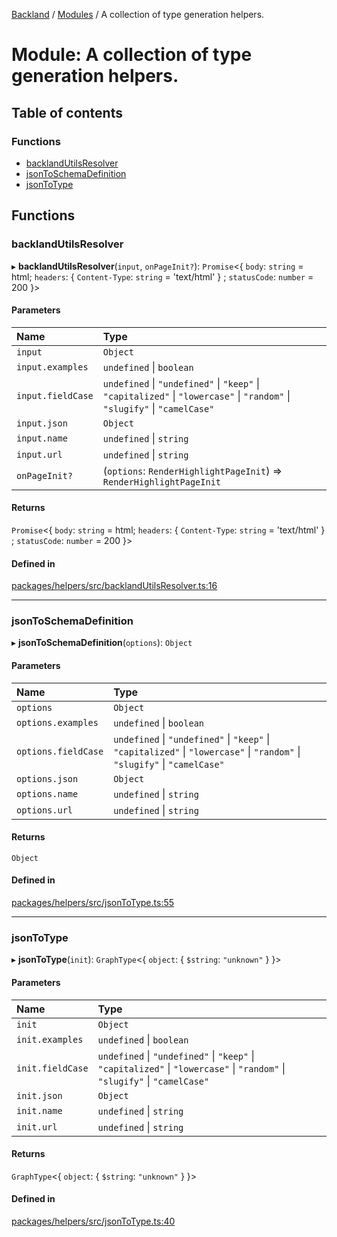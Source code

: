 [Backland](../README.md) / [Modules](../modules.md) / A collection of type generation helpers.

# Module: A collection of type generation helpers.

## Table of contents

### Functions

- [backlandUtilsResolver](A_collection_of_type_generation_helpers_.md#backlandutilsresolver)
- [jsonToSchemaDefinition](A_collection_of_type_generation_helpers_.md#jsontoschemadefinition)
- [jsonToType](A_collection_of_type_generation_helpers_.md#jsontotype)

## Functions

### backlandUtilsResolver

▸ **backlandUtilsResolver**(`input`, `onPageInit?`): `Promise`<{ `body`: `string` = html; `headers`: { `Content-Type`: `string` = 'text/html' } ; `statusCode`: `number` = 200 }\>

#### Parameters

| Name | Type |
| :------ | :------ |
| `input` | `Object` |
| `input.examples` | `undefined` \| `boolean` |
| `input.fieldCase` | `undefined` \| ``"undefined"`` \| ``"keep"`` \| ``"capitalized"`` \| ``"lowercase"`` \| ``"random"`` \| ``"slugify"`` \| ``"camelCase"`` |
| `input.json` | `Object` |
| `input.name` | `undefined` \| `string` |
| `input.url` | `undefined` \| `string` |
| `onPageInit?` | (`options`: `RenderHighlightPageInit`) => `RenderHighlightPageInit` |

#### Returns

`Promise`<{ `body`: `string` = html; `headers`: { `Content-Type`: `string` = 'text/html' } ; `statusCode`: `number` = 200 }\>

#### Defined in

[packages/helpers/src/backlandUtilsResolver.ts:16](https://github.com/antoniopresto/darch/blob/c5cd1c8/packages/helpers/src/backlandUtilsResolver.ts#L16)

___

### jsonToSchemaDefinition

▸ **jsonToSchemaDefinition**(`options`): `Object`

#### Parameters

| Name | Type |
| :------ | :------ |
| `options` | `Object` |
| `options.examples` | `undefined` \| `boolean` |
| `options.fieldCase` | `undefined` \| ``"undefined"`` \| ``"keep"`` \| ``"capitalized"`` \| ``"lowercase"`` \| ``"random"`` \| ``"slugify"`` \| ``"camelCase"`` |
| `options.json` | `Object` |
| `options.name` | `undefined` \| `string` |
| `options.url` | `undefined` \| `string` |

#### Returns

`Object`

#### Defined in

[packages/helpers/src/jsonToType.ts:55](https://github.com/antoniopresto/darch/blob/c5cd1c8/packages/helpers/src/jsonToType.ts#L55)

___

### jsonToType

▸ **jsonToType**(`init`): `GraphType`<{ `object`: { `$string`: ``"unknown"``  }  }\>

#### Parameters

| Name | Type |
| :------ | :------ |
| `init` | `Object` |
| `init.examples` | `undefined` \| `boolean` |
| `init.fieldCase` | `undefined` \| ``"undefined"`` \| ``"keep"`` \| ``"capitalized"`` \| ``"lowercase"`` \| ``"random"`` \| ``"slugify"`` \| ``"camelCase"`` |
| `init.json` | `Object` |
| `init.name` | `undefined` \| `string` |
| `init.url` | `undefined` \| `string` |

#### Returns

`GraphType`<{ `object`: { `$string`: ``"unknown"``  }  }\>

#### Defined in

[packages/helpers/src/jsonToType.ts:40](https://github.com/antoniopresto/darch/blob/c5cd1c8/packages/helpers/src/jsonToType.ts#L40)
